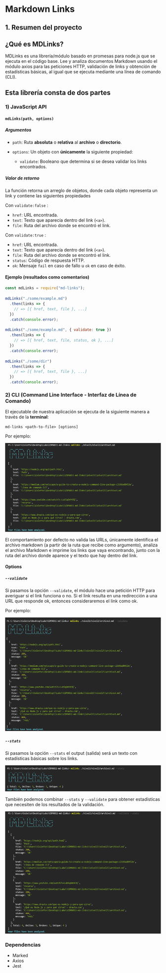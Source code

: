 # Markdown Links

## 1. Resumen del proyecto

## ¿Qué es MDLinks?

MDLinks es una librería/módulo basado en promesas para node.js que se ejecuta en el código base. Lee y analiza documentos Markdown usando el módulo axios para las peticiones HTTP, validación de links y obtención de estadísticas básicas, al igual que se ejecuta mediante una línea de comando (CLI).


## Esta librería consta de dos partes

### 1) JavaScript API

#### `mdLinks(path, options)`

##### Argumentos

* `path`: Ruta **absoluta** o **relativa** al **archivo** o **directorio**.

* `options`: Un objeto con **únicamente** la siguiente propiedad:
  - `validate`: Booleano que determina si se desea validar los links
    encontrados.

##### Valor de retorno

La función retorna un arreglo de objetos, donde cada objeto representa un link y contiene las siguientes propiedades

Con `validate:false` :

* `href`: URL encontrada.
* `text`: Texto que aparecía dentro del link (`<a>`).
* `file`: Ruta del archivo donde se encontró el link.

Con `validate:true` :

* `href`: URL encontrada.
* `text`: Texto que aparecía dentro del link (`<a>`).
* `file`: Ruta del archivo donde se encontró el link.
* `status`: Código de respuesta HTTP.
* `ok`: Mensaje `fail` en caso de fallo u `ok` en caso de éxito.

#### Ejemplo (resultados como comentarios)

```js
const mdLinks = require("md-links");

mdLinks("./some/example.md")
  .then(links => {
    // => [{ href, text, file }, ...]
  })
  .catch(console.error);

mdLinks("./some/example.md", { validate: true })
  .then(links => {
    // => [{ href, text, file, status, ok }, ...]
  })
  .catch(console.error);

mdLinks("./some/dir")
  .then(links => {
    // => [{ href, text, file }, ...]
  })
  .catch(console.error);
```

### 2) CLI (Command Line Interface - Interfaz de Línea de Comando)

El ejecutable de nuestra aplicación se ejecuta de la siguiente
manera a través de la **terminal**:

`md-links <path-to-file> [options]`

Por ejemplo:

<img src="./img_readme/op_none.png" alt="obtención de links"/>

El comportamiento por defecto no valida las URLs, únicamente identifica el archivo markdown (a partir de la ruta que recibe como
argumento), analiza el archivo Markdown e imprime los links que vaya
encontrando, junto con la ruta del archivo donde aparece y el texto
que hay dentro del link.

#### Options

##### `--validate`

Si pasamos la opción `--validate`, el módulo hace una petición HTTP para
averiguar si el link funciona o no. Si el link resulta en una redirección a una
URL que responde ok, entonces consideraremos el link como ok.

Por ejemplo:

<img src="./img_readme/op_validate.png" alt="validación de links"/>

##### `--stats`

Si pasamos la opción `--stats` el output (salida) será un texto con estadísticas
básicas sobre los links.

<img src="./img_readme/op_stats.png" alt="estadísticas de links"/>

También podemos combinar `--stats` y `--validate` para obtener estadísticas que
necesiten de los resultados de la validación.

<img src="./img_readme/op_both.png" alt="obtención de estadísticas y validación de links"/>

### Dependencias

* Marked
* Axios
* Jest

